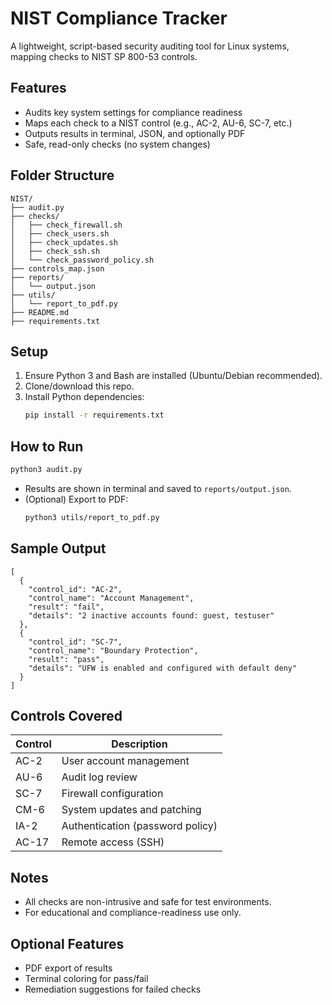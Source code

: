 # NIST Compliance Tracker

A lightweight, script-based security auditing tool for Linux systems, mapping checks to NIST SP 800-53 controls.

## Features
- Audits key system settings for compliance readiness
- Maps each check to a NIST control (e.g., AC-2, AU-6, SC-7, etc.)
- Outputs results in terminal, JSON, and optionally PDF
- Safe, read-only checks (no system changes)

## Folder Structure
```
NIST/
├── audit.py
├── checks/
│   ├── check_firewall.sh
│   ├── check_users.sh
│   ├── check_updates.sh
│   ├── check_ssh.sh
│   └── check_password_policy.sh
├── controls_map.json
├── reports/
│   └── output.json
├── utils/
│   └── report_to_pdf.py
├── README.md
├── requirements.txt
```

## Setup
1. Ensure Python 3 and Bash are installed (Ubuntu/Debian recommended).
2. Clone/download this repo.
3. Install Python dependencies:
   ```bash
   pip install -r requirements.txt
   ```

## How to Run
```bash
python3 audit.py
```
- Results are shown in terminal and saved to `reports/output.json`.
- (Optional) Export to PDF:
  ```bash
  python3 utils/report_to_pdf.py
  ```

## Sample Output
```
[
  {
    "control_id": "AC-2",
    "control_name": "Account Management",
    "result": "fail",
    "details": "2 inactive accounts found: guest, testuser"
  },
  {
    "control_id": "SC-7",
    "control_name": "Boundary Protection",
    "result": "pass",
    "details": "UFW is enabled and configured with default deny"
  }
]
```

## Controls Covered
| Control | Description |
|---------|-------------|
| AC-2    | User account management |
| AU-6    | Audit log review |
| SC-7    | Firewall configuration |
| CM-6    | System updates and patching |
| IA-2    | Authentication (password policy) |
| AC-17   | Remote access (SSH) |

## Notes
- All checks are non-intrusive and safe for test environments.
- For educational and compliance-readiness use only.

## Optional Features
- PDF export of results
- Terminal coloring for pass/fail
- Remediation suggestions for failed checks 